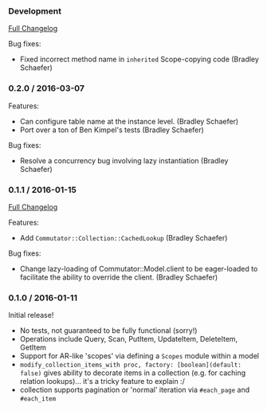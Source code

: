 ### Development
[Full Changelog](http://github.com/tablexi/commutator/compare/v0.2.0...master)

Bug fixes:

* Fixed incorrect method name in `inherited` Scope-copying code (Bradley Schaefer)

### 0.2.0 / 2016-03-07

Features:

* Can configure table name at the instance level. (Bradley Schaefer)
* Port over a ton of Ben Kimpel's tests (Bradley Schaefer)

Bug fixes:

* Resolve a concurrency bug involving lazy instantiation (Bradley Schaefer)

### 0.1.1 / 2016-01-15
[Full Changelog](http://github.com/tablexi/commutator/compare/v0.1.0...v0.1.1)

Features:

* Add `Commutator::Collection::CachedLookup` (Bradley Schaefer)

Bug fixes:

* Change lazy-loading of Commutator::Model.client to be eager-loaded
  to facilitate the ability to override the client. (Bradley Schaefer)

### 0.1.0 / 2016-01-11

Initial release!

* No tests, not guaranteed to be fully functional (sorry!)
* Operations include Query, Scan, PutItem, UpdateItem, DeleteItem, GetItem
* Support for AR-like 'scopes' via defining a `Scopes` module within a model
* `modify_collection_items_with proc, factory: [boolean](default: false)` gives
  ability to decorate items in a collection (e.g. for caching relation lookups)…
  it's a tricky feature to explain :/
* collection supports pagination or 'normal' iteration via `#each_page` and `#each_item`
